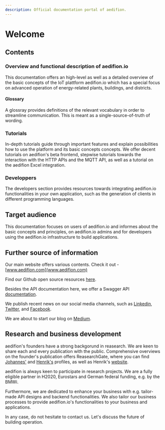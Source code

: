 ```yaml
---
description: Official documentation portal of aedifion.
---
```


# Welcome

## Contents

### Overview and functional description of aedifion.io

This documentation offers an high-level as well as a detailed overview of the basic concepts of the IoT plattform aedifion.io which has a special focus on advanced operation of energy-related plants, buildings, and districts. 

#### Glossary

A glossray provides definitions of the relevant vocabulary in order to streamline communication. This is meant as a single-source-of-truth of wording.

### Tutorials

In-depth tutorials guide through important features and explain possibilities how to use the platform and its basic concepts concepts. We offer decent tutorials on aedifion's beta frontend, stepwise tutorials towards the interaction with the HTTP APIs and the MQTT API, as well as a tutorial on the aedifion Excel integration. 

### Developpers

The developers section provides resources towards integrating aedifion.io functionalities in your own application, such as the generation of clients in different programming languages. 

## Target audience

This documentation focuses on users of aedifion.io and informes about the basic concepts and principles, on aedifion.io admins and for developers using the aedifion.io infrastructure to build applications.  

## **Further source of information**

Our main website offers various contents. Check it out - [www.aedifion.com](www.aedifion.com)

Find our Github open source resources [here](https://github.com/aedifion).

Besides the API documentation here, we offer a Swagger API [documentation](https://api.aedifion.io/ui/).

We publish recent news on our social media channels, such as [Linkedin](https://www.linkedin.com/company/aedifion/), [Twitter](https://twitter.com/aedifion), and [Facebook](https://www.facebook.com/aedifion/).

We are about to start our blog on [Medium](https://medium.com/@aedifion).

## Research and business development 

aedifion's founders have a strong backgorund in reasearch. We are keen to share each and every publication with the public. Comprehensive overviews on the founder's publication offers ReasearchGate, where you can find [Johannes'](https://www.researchgate.net/profile/Johannes_Fuetterer) and [Henrik's](https://www.researchgate.net/profile/Jan_Ziegeldorf) profiles, as well as Henrik's [website](https://www.henrikziegeldorf.de/).

aedifion is always keen to participate in research projects. We are a fully eligible partner in H2020, Eurostars and German federal funding, e.g. by the BMWi. 

Furthermore, we are dedicated to enhance your business with e.g. tailor-made API designs and backend functionalities. We also tailor our business processes to provide aedifion.io's functionalities to your business and applications.

In any case, do not hesitate to contact us. Let's discuss the future of building operation.

